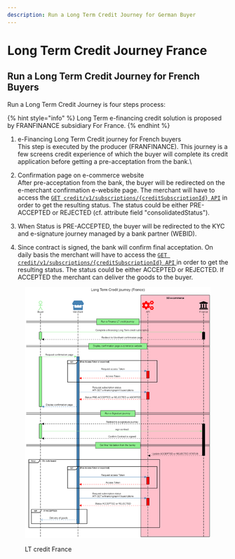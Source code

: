 ```yaml
---
description: Run a Long Term Credit Journey for German Buyer
---
```


# Long Term Credit Journey France

## Run a Long Term Credit Journey for French Buyers

Run a Long Term Credit Journey is four steps process:

{% hint style="info" %}
Long Term e-financing credit solution is proposed by FRANFINANCE subsidiary For France.
{% endhint %}

1. e-Financing Long Term Credit journey for French buyers \
   This step is executed by the producer (FRANFINANCE). This journey is a few screens credit experience of which the buyer will complete its credit application before getting a pre-acceptation from the bank.\

2. Confirmation page on e-commerce website\
   After pre-acceptation from the bank, the buyer will be redirected on the e-merchant confirmation e-website page. The merchant will have to access the [`GET credit/v1/subscriptions/{creditSubscriptionId} API`](../../api-reference/e-financing-api/uat-api-for-partners/v-1.1-e-financing-api.md#subscriptions-creditsubscriptionid) in order to get the resulting status. The status could be either PRE-ACCEPTED or REJECTED (cf. attribute field "consolidatedStatus").&#x20;
3. When Status is PRE-ACCEPTED, the buyer will be redirected to the KYC and e-signature journey managed by a bank partner (WEBID).&#x20;
4. Since contract is signed, the bank will confirm final acceptation. On daily basis the merchant will have to access the [`GET credit/v1/subscriptions/{creditSubscriptionId} API` ](../../api-reference/e-financing-api/uat-api-for-partners/v-1.1-e-financing-api.md#subscriptions-creditsubscriptionid)in order to get the resulting status. The status could be either ACCEPTED or REJECTED. If ACCEPTED the merchant can deliver the goods to the buyer.

<figure><img src="../../.gitbook/assets/Long Term Credit journey (France).png" alt=""><figcaption><p>LT credit France</p></figcaption></figure>
